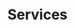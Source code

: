 ---
title: Services
feature:
  title: Service-Discovery und Load Balancing
  description: >
    Anwendungen müssen keinen komplizierten Mechanismus für Service-Discovery verwenden. Kubernetes verteilt IP-Adressen und DNS-Einträge automatisch an Pods und übernimmt auch das Load Balancing.
description: >-
  Veröffentliche deine Applikation über einen einzelnen, nach außen sichtbaren Endpunkt,
  auch wenn die Workload über mehrere Backends verteilt ist. 
content_type: concept
weight: 10
---